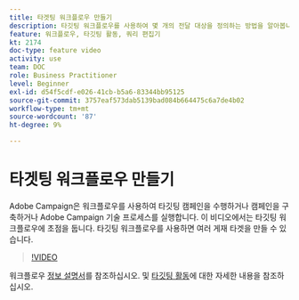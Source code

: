 ```yaml
---
title: 타겟팅 워크플로우 만들기
description: 타깃팅 워크플로우를 사용하여 몇 개의 전달 대상을 정의하는 방법을 알아봅니다.
feature: 워크플로우, 타깃팅 활동, 쿼리 편집기
kt: 2174
doc-type: feature video
activity: use
team: DOC
role: Business Practitioner
level: Beginner
exl-id: d54f5cdf-e026-41cb-b5a6-83344bb95125
source-git-commit: 3757eaf573dab5139bad084b664475c6a7de4b02
workflow-type: tm+mt
source-wordcount: '87'
ht-degree: 9%

---
```


# 타겟팅 워크플로우 만들기

Adobe Campaign은 워크플로우를 사용하여 타깃팅 캠페인을 수행하거나 캠페인을 구축하거나 Adobe Campaign 기술 프로세스를 실행합니다. 이 비디오에서는 타깃팅 워크플로우에 초점을 둡니다. 타깃팅 워크플로우를 사용하면 여러 게재 타겟을 만들 수 있습니다.

>[!VIDEO](https://video.tv.adobe.com/v/25605?quality=12)

워크플로우 [정보 설명서](https://experienceleague.adobe.com/docs/campaign-classic/using/automating-with-workflows/introduction/about-workflows.html)를 참조하십시오.
및 [타깃팅 활동](https://experienceleague.adobe.com/docs/campaign-classic/using/automating-with-workflows/targeting-activities/about-targeting-activities.html)에 대한 자세한 내용을 참조하십시오.
